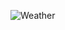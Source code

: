 ![Weather](https://user-images.githubusercontent.com/47016580/112090870-197c2b80-8b73-11eb-9276-b82ed86327e7.jpg)
